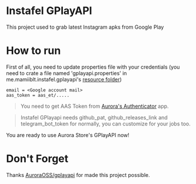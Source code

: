 # Instafel GPlayAPI

This project used to grab latest Instagram apks from Google Play

# How to run

First of all, you need to update properties file with your credentials (you need to crate a file named 'gplayapi.properties' in me.mamiiblt.instafel.gplayapi's [resource folder](https://github.com/mamiiblt/instafel-gplayapi/tree/main/src/main/resources/))

```properties
email = <Google account mail>
aas_token = aas_et/.....
```
> You need to get AAS Token from [Aurora's Authenticator](https://github.com/whyorean/Authenticator/releases/latest) app.

> Instafel GPlayapi needs github_pat, github_releases_link and telegram_bot_token for normally, you can customize for your jobs too.

You are ready to use Aurora Store's GPlayAPI now!

# Don't Forget

Thanks [AuroraOSS/gplayapi](https://gitlab.com/AuroraOSS/gplayapi) for made this project possible.